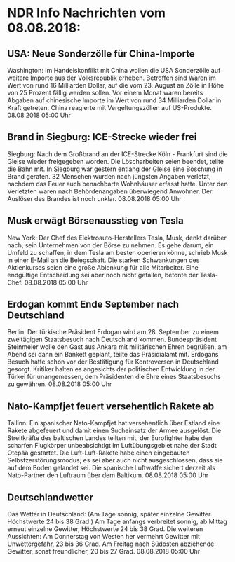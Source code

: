 # NDR Info Nachrichten vom 08.08.2018:


## USA: Neue Sonderzölle für China-Importe
Washington: 	Im Handelskonflikt mit China wollen die USA Sonderzölle auf weitere Importe aus der Volksrepublik erheben. Betroffen sind Waren im Wert von rund 16 Milliarden Dollar, auf die vom 23. August an Zölle in Höhe von 25 Prozent fällig werden sollen. Vor einem Monat waren bereits Abgaben auf chinesische Importe im Wert von rund 34 Milliarden Dollar in Kraft getreten. China reagierte mit Vergeltungszöllen auf US-Produkte. 08.08.2018 05:00 Uhr 

## Brand in Siegburg: ICE-Strecke wieder frei
Siegburg: Nach dem Großbrand an der ICE-Strecke Köln - Frankfurt sind die Gleise wieder freigegeben worden. Die Löscharbeiten seien beendet, teilte die Bahn mit. In Siegburg war gestern entlang der Gleise eine Böschung in Brand geraten. 32 Menschen wurden nach jüngsten Angaben verletzt, nachdem das Feuer auch benachbarte Wohnhäuser erfasst hatte. Unter den Verletzten waren nach Behördenangaben überwiegend Anwohner. Der Auslöser des Brandes ist noch unklar. 08.08.2018 05:00 Uhr 

## Musk erwägt Börsenausstieg von Tesla
New York: 	Der Chef des Elektroauto-Herstellers Tesla, Musk, denkt darüber nach, sein Unternehmen von der Börse zu nehmen. Es gehe darum, ein Umfeld zu schaffen, in dem Tesla am besten operieren könne, schrieb Musk in einer E-Mail an die Belegschaft. Die starken Schwankungen des Aktienkurses seien eine große Ablenkung für alle Mitarbeiter. Eine endgültige Entscheidung sei aber noch nicht gefallen, betonte der Tesla-Chef. 08.08.2018 05:00 Uhr 

## Erdogan kommt Ende September nach Deutschland
Berlin: Der türkische Präsident Erdogan wird am 28. September zu einem zweitägigen Staatsbesuch nach Deutschland kommen. Bundespräsident Steinmeier wolle den Gast aus Ankara mit militärischen Ehren begrüßen, am Abend sei dann ein Bankett geplant, teilte das Präsidialamt mit. Erdogans Besuch hatte schon vor der Bestätigung für Kontroversen in Deutschland gesorgt. Kritiker halten es angesichts der politischen Entwicklung in der Türkei für unangemessen, dem Präsidenten die Ehre eines Staatsbesuchs zu gewähren. 08.08.2018 05:00 Uhr 

## Nato-Kampfjet feuert versehentlich Rakete ab
Tallinn: Ein spanischer Nato-Kampfjet hat versehentlich über Estland eine Rakete abgefeuert und damit einen Sucheinsatz der Armee ausgelöst. Die Streitkräfte des baltischen Landes teilten mit, der Eurofighter habe den scharfen Flugkörper unbeabsichtigt im Luftübungsgebiet nahe der Stadt Otepää gestartet. Die Luft-Luft-Rakete habe einen eingebauten Selbstzerstörungsmodus; es sei aber auch nicht ausgeschlossen, dass sie auf dem Boden gelandet sei. Die spanische Luftwaffe sichert derzeit als Nato-Partner den Luftraum über dem Baltikum. 08.08.2018 05:00 Uhr 

## Deutschlandwetter
Das Wetter in Deutschland:
(Am Tage sonnig, später einzelne Gewitter. Höchstwerte 24 bis 38 Grad.) Am Tage anfangs verbreitet sonnig, ab Mittag erneut einzelne Gewitter, Höchstwerte 24 bis 38 Grad. Die weiteren Aussichten: Am Donnerstag von Westen her vermehrt Gewitter mit Unwettergefahr, 23 bis 36 Grad. Am Freitag nach Südosten abziehende Gewitter, sonst freundlicher, 20 bis 27 Grad. 08.08.2018 05:00 Uhr 
